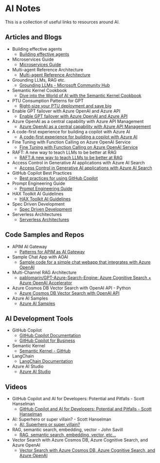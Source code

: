 # AI Notes

This is a collection of useful links to resources around AI.

## Articles and Blogs

* Building effective agents
  * [Building effective agents](https://www.anthropic.com/engineering/building-effective-agents) 
* Microservices Guide
  * [Microservices Guide](https://martinfowler.com/microservices/)
* Multi-agent Reference Architecture
  * [Multi-agent Reference Architecture](https://microsoft.github.io/multi-agent-reference-architecture/)
* Grounding LLMs, RAG etc.
  * [Grounding LLMs - Microsoft Community Hub](https://techcommunity.microsoft.com/t5/fasttrack-for-azure/grounding-llms/ba-p/3843857#:~:text=What%20is%20Grounding%3F,relevance%20of%20the%20generated%20output.)
* Semantic Kernel Cookbook
  * [Dive into the World of AI with the Semantic Kernel Cookbook](https://techcommunity.microsoft.com/t5/educator-developer-blog/dive-into-the-world-of-ai-with-the-semantic-kernel-cookbook/ba-p/4032668)
* PTU Consumption Patterns for GPT
  * [Right-size your PTU deployment and save big](https://techcommunity.microsoft.com/t5/ai-azure-ai-services-blog/right-size-your-ptu-deployment-and-save-big/ba-p/4053857)
* Enable GPT failover with Azure OpenAI and Azure API
  * [Enable GPT failover with Azure OpenAI and Azure API](https://techcommunity.microsoft.com/t5/ai-azure-ai-services-blog/enable-gpt-failover-with-azure-openai-and-azure-api-management/ba-p/4038233)
* Azure OpenAI as a central capability with Azure API Management
  * [Azure OpenAI as a central capability with Azure API Management](https://github.com/Azure/enterprise-azureai?tab=readme-ov-file)
* A code-first experience for building a copilot with Azure AI
  * [A code-first experience for building a copilot with Azure AI](https://techcommunity.microsoft.com/t5/ai-ai-platform-blog/a-code-first-experience-for-building-a-copilot-with-azure-ai/ba-p/4058659)
* Fine Tuning with Function Calling on Azure OpenAI Service
  * [Fine Tuning with Function Calling on Azure OpenAI Service](https://techcommunity.microsoft.com/t5/ai-azure-ai-services-blog/fine-tuning-with-function-calling-on-azure-openai-service/ba-p/4065968)
* RAFT: A new way to teach LLMs to be better at RAG
  * [RAFT:A new way to teach LLMs to be better at RAG](https://techcommunity.microsoft.com/t5/ai-ai-platform-blog/raft-a-new-way-to-teach-llms-to-be-better-at-rag/ba-p/4084674)
* Access Control in Generative AI applications with Azure AI Search
  * [Access Control in Generative AI applications with Azure AI Search](https://techcommunity.microsoft.com/t5/ai-azure-ai-services-blog/access-control-in-generative-ai-applications-with-azure-ai/ba-p/3956408)
* GitHub Copilot Best Practices
  * [Best practices for using GitHub Copilot](https://docs.github.com/en/copilot/using-github-copilot/best-practices-for-using-github-copilot)
* Prompt Engineering Guide
  * [Prompt Engineering Guide](https://www.promptingguide.ai/)
* HAX Toolkit AI Guidelines
  * [HAX Toolkit AI Guidelines](https://www.microsoft.com/en-us/haxtoolkit/ai-guidelines/)
* Spec Driven Development
  * [Spec Driven Development](https://martinfowler.com/articles/exploring-gen-ai/sdd-3-tools.html)
* Serverless Architectures
  * [Serverless Architectures](https://martinfowler.com/articles/serverless.html)

## Code Samples and Repos

* APIM AI Gateway
  * [Patterns for APIM as AI Gateway](https://github.com/Azure-Samples/AI-Gateway)
* Sample Chat App with AOAI
  * [Sample code for a simple chat webapp that integrates with Azure OpenAI](https://github.com/microsoft/sample-app-aoai-chatGPT)
* Multi-Channel RAG Architecture
  * [pablomarin/GPT-Azure-Search-Engine: Azure Cognitive Search + Azure OpenAI Accelerator](https://github.com/pablomarin/GPT-Azure-Search-Engine)
* Azure Cosmos DB Vector Search with OpenAI API - Python
  * [Azure Cosmos DB Vector Search with OpenAI API](https://github.com/cjoakim/azure-cosmos-db-vector-search-openai-python)
* Azure AI Samples
  * [Azure AI Samples](https://github.com/azure-samples/azureai-samples)

## AI Development Tools

* GitHub Copilot
  * [GitHub Copilot Documentation](https://docs.github.com/en/copilot)
  * [GitHub Copilot for Business](https://github.com/features/copilot)
* Semantic Kernel
  * [Semantic Kernel - GitHub](https://github.com/microsoft/semantic-kernel)
* LangChain
  * [LangChain Documentation](https://python.langchain.com/)
* Azure AI Studio
  * [Azure AI Studio](https://azure.microsoft.com/en-us/products/ai-studio)

## Videos

* GitHub Copilot and AI for Developers: Potential and Pitfalls - Scott Hanselman
  * [GitHub Copilot and AI for Developers: Potential and Pitfalls - Scott Hanselman](https://www.youtube.com/watch?v=5pbPLHYB6-0&t=1306s)
* AI: Superhero or super villain? - Scott Hanselman
  * [AI: Superhero or super villain?](https://www.youtube.com/watch?v=1TlI8lduPTE&t=4s)
* RAG, semantic search, embedding, vector - John Savill
  * [RAG, semantic search, embedding, vector, etc...](https://www.youtube.com/watch?v=orLGv2LgWDE&t=6s)
* Vector Search with Azure Cosmos DB, Azure Cognitive Search, and Azure OpenAI
  * [Vector Search with Azure Cosmos DB, Azure Cognitive Search, and Azure OpenAI](https://www.youtube.com/watch?v=5z32NS4IG0w)
